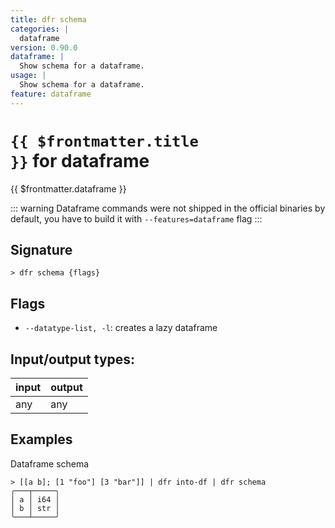 ```yaml
---
title: dfr schema
categories: |
  dataframe
version: 0.90.0
dataframe: |
  Show schema for a dataframe.
usage: |
  Show schema for a dataframe.
feature: dataframe
---
```


<!-- This file is automatically generated. Please edit the command in https://github.com/nushell/nushell instead. -->

# <code>{{ $frontmatter.title }}</code> for dataframe

<div class='command-title'>{{ $frontmatter.dataframe }}</div>

::: warning
Dataframe commands were not shipped in the official binaries by default, you have to build it with `--features=dataframe` flag
:::

## Signature

`> dfr schema {flags} `

## Flags

- `--datatype-list, -l`: creates a lazy dataframe

## Input/output types:

| input | output |
| ----- | ------ |
| any   | any    |

## Examples

Dataframe schema

```nushell
> [[a b]; [1 "foo"] [3 "bar"]] | dfr into-df | dfr schema
╭───┬─────╮
│ a │ i64 │
│ b │ str │
╰───┴─────╯
```
